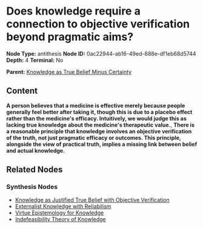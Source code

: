 # Does knowledge require a connection to objective verification beyond pragmatic aims?

**Node Type:** antithesis
**Node ID:** 0ac22944-ab16-49ed-888e-df1eb68d5744
**Depth:** 4
**Terminal:** No

**Parent:** [Knowledge as True Belief Minus Certainty](knowledge-as-true-belief-minus-certainty-synthesis-5c716fd6-8084-4157-892a-0058aa0aa88f.md)

## Content

**A person believes that a medicine is effective merely because people generally feel better after taking it, though this is due to a placebo effect rather than the medicine's efficacy. Intuitively, we would judge this as lacking true knowledge about the medicine's therapeutic value.**, **There is a reasonable principle that knowledge involves an objective verification of the truth, not just pragmatic efficacy or outcomes. This principle, alongside the view of practical truth, implies a missing link between belief and actual knowledge.**

## Related Nodes

### Synthesis Nodes

- [Knowledge as Justified True Belief with Objective Verification](knowledge-as-justified-true-belief-with-objective-verification-synthesis-e84956f7-3301-48c5-ba3c-8e0c579081a4.md)
- [Externalist Knowledge with Reliabilism](externalist-knowledge-with-reliabilism-synthesis-617ae692-80d3-475f-8b85-d5a378508503.md)
- [Virtue Epistemology for Knowledge](virtue-epistemology-for-knowledge-synthesis-694a0f2a-0732-4633-a49f-293aa44c00e9.md)
- [Indefeasibility Theory of Knowledge](indefeasibility-theory-of-knowledge-synthesis-107c1e4c-681b-4957-a851-d88acd5102b9.md)
